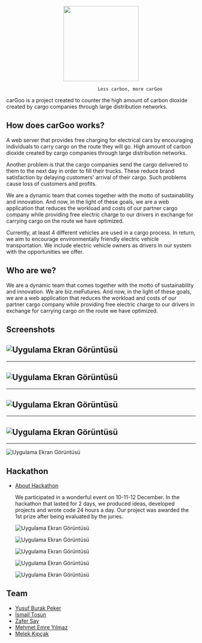 <p align="center">
  <img src="https://raw.githubusercontent.com/biz-meFutures/carGoo/master/static/img/cangooYesil.png" width=200 />
</p>

                                      Less carbon, more carGoo 


                                                 

carGoo is a project created to counter the high amount of carbon dioxide created by cargo companies through large distribution networks.

##  How does carGoo works?

A web server that provides free charging for electrical cars by encouraging individuals to carry cargo on the route they will go. High amount of carbon dioxide created by cargo companies through large distribution networks.

Another problem is that the cargo companies send the cargo delivered to them to the next day in order to fill their trucks. These reduce brand satisfaction by delaying customers' arrival of their cargo. Such problems cause loss of customers and profits.

We are a dynamic team that comes together with the motto of sustainability and innovation. And now, in the light of these goals, we are a web application that reduces the workload and costs of our partner cargo company while providing free electric charge to our drivers in exchange for carrying cargo on the route we have optimized.

Currently, at least 4 different vehicles are used in a cargo process. In return, we aim to encourage environmentally friendly electric vehicle transportation. We include electric vehicle owners as drivers in our system with the opportunities we offer.

##  Who are we?

We are a dynamic team that comes together with the motto of sustainability and innovation. We are biz.meFutures. And now, in the light of these goals, we are a web application that reduces the workload and costs of our partner cargo company while providing free electric charge to our drivers in exchange for carrying cargo on the route we have optimized.

## Screenshots

![Uygulama Ekran Görüntüsü](https://raw.githubusercontent.com/biz-meFutures/carGoo/master/Slides/Screenshot_3.png)
---

---

![Uygulama Ekran Görüntüsü](https://raw.githubusercontent.com/biz-meFutures/carGoo/master/Slides/Screenshot_4.png)
---

---

![Uygulama Ekran Görüntüsü](https://raw.githubusercontent.com/biz-meFutures/carGoo/master/Slides/Screenshot_5.png)
---

---

![Uygulama Ekran Görüntüsü](https://raw.githubusercontent.com/biz-meFutures/carGoo/master/Slides/Screenshot_6.png)
---

---

![Uygulama Ekran Görüntüsü](https://raw.githubusercontent.com/biz-meFutures/carGoo/master/Slides/logos.png)

##  Hackathon

- [About Hackathon](https://www.hackathon.mercedes-benz.com.tr/)

  We participated in a wonderful event on 10-11-12 December. In the hackathon that lasted for 2 days, we produced ideas, developed projects and wrote code 24 hours a day. Our project was awarded the 1st prize after being evaluated by the juries.

  ![Uygulama Ekran Görüntüsü](https://media-exp1.licdn.com/dms/image/C4D22AQFC_h4VwBKlFg/feedshare-shrink_2048_1536/0/1639338873305?e=1642636800&v=beta&t=pjKL_wiIcRIRePcwy_NDKaS6WeoH2_SeYHYVrKcW6XY)

  ![Uygulama Ekran Görüntüsü](https://media-exp1.licdn.com/dms/image/C4D22AQEkCbXPyEqFDg/feedshare-shrink_2048_1536/0/1639338873452?e=1642636800&v=beta&t=8ILVOJ9MCYlaaihmCCX3GlIC0yPHyxQ1WrB2W-7GTHw)

  ![Uygulama Ekran Görüntüsü](https://raw.githubusercontent.com/biz-meFutures/carGoo/master/Slides/Photier_14122021_165912.jpg)

  ![Uygulama Ekran Görüntüsü](https://raw.githubusercontent.com/biz-meFutures/carGoo/master/Slides/Photier_14122021_165910-1.jpg)

  ![Uygulama Ekran Görüntüsü](https://raw.githubusercontent.com/biz-meFutures/carGoo/master/Slides/Photier_14122021_165902.jpg)

## Team

- [Yusuf Burak Peker](https://www.github.com/pkryusuf)   
- [İsmail Tosun](https://www.github.com/IsmailTosunTnyl)
- [Zafer Say](https://github.com/zafers-say)
- [Mehmet Emre Yılmaz](https://github.com/)
- [Melek Kıpçak](https://github.com/)


